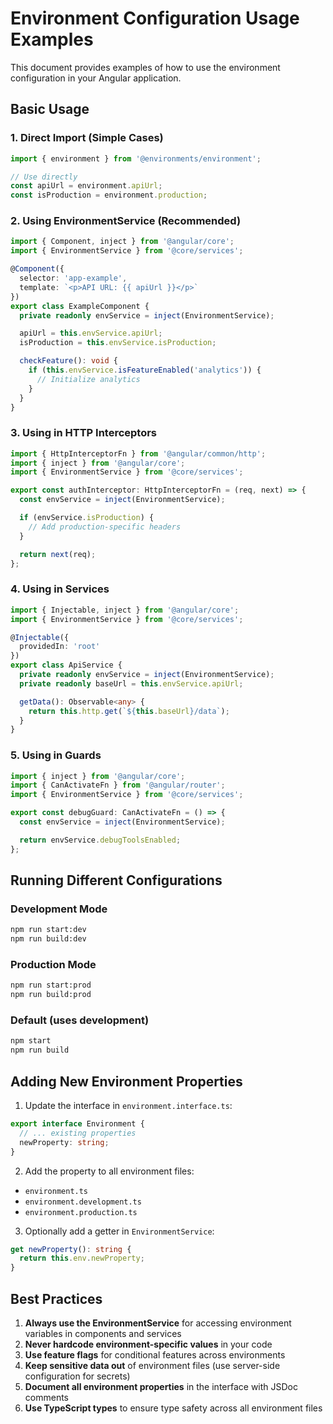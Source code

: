 # Environment Configuration Usage Examples

This document provides examples of how to use the environment configuration in your Angular application.

## Basic Usage

### 1. Direct Import (Simple Cases)

```typescript
import { environment } from '@environments/environment';

// Use directly
const apiUrl = environment.apiUrl;
const isProduction = environment.production;
```

### 2. Using EnvironmentService (Recommended)

```typescript
import { Component, inject } from '@angular/core';
import { EnvironmentService } from '@core/services';

@Component({
  selector: 'app-example',
  template: `<p>API URL: {{ apiUrl }}</p>`
})
export class ExampleComponent {
  private readonly envService = inject(EnvironmentService);

  apiUrl = this.envService.apiUrl;
  isProduction = this.envService.isProduction;

  checkFeature(): void {
    if (this.envService.isFeatureEnabled('analytics')) {
      // Initialize analytics
    }
  }
}
```

### 3. Using in HTTP Interceptors

```typescript
import { HttpInterceptorFn } from '@angular/common/http';
import { inject } from '@angular/core';
import { EnvironmentService } from '@core/services';

export const authInterceptor: HttpInterceptorFn = (req, next) => {
  const envService = inject(EnvironmentService);

  if (envService.isProduction) {
    // Add production-specific headers
  }

  return next(req);
};
```

### 4. Using in Services

```typescript
import { Injectable, inject } from '@angular/core';
import { EnvironmentService } from '@core/services';

@Injectable({
  providedIn: 'root'
})
export class ApiService {
  private readonly envService = inject(EnvironmentService);
  private readonly baseUrl = this.envService.apiUrl;

  getData(): Observable<any> {
    return this.http.get(`${this.baseUrl}/data`);
  }
}
```

### 5. Using in Guards

```typescript
import { inject } from '@angular/core';
import { CanActivateFn } from '@angular/router';
import { EnvironmentService } from '@core/services';

export const debugGuard: CanActivateFn = () => {
  const envService = inject(EnvironmentService);

  return envService.debugToolsEnabled;
};
```

## Running Different Configurations

### Development Mode

```bash
npm run start:dev
npm run build:dev
```

### Production Mode

```bash
npm run start:prod
npm run build:prod
```

### Default (uses development)

```bash
npm start
npm run build
```

## Adding New Environment Properties

1. Update the interface in `environment.interface.ts`:

```typescript
export interface Environment {
  // ... existing properties
  newProperty: string;
}
```

2. Add the property to all environment files:

- `environment.ts`
- `environment.development.ts`
- `environment.production.ts`

3. Optionally add a getter in `EnvironmentService`:

```typescript
get newProperty(): string {
  return this.env.newProperty;
}
```

## Best Practices

1. **Always use the EnvironmentService** for accessing environment variables in components and services
2. **Never hardcode environment-specific values** in your code
3. **Use feature flags** for conditional features across environments
4. **Keep sensitive data out** of environment files (use server-side configuration for secrets)
5. **Document all environment properties** in the interface with JSDoc comments
6. **Use TypeScript types** to ensure type safety across all environment files

